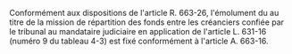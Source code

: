 Conformément aux dispositions de l'article R. 663-26, l'émolument du au titre de la mission de répartition des fonds entre les créanciers confiée par le tribunal au mandataire judiciaire en application de l'article L. 631-16 (numéro 9 du tableau 4-3) est fixé conformément à l'article A. 663-16.
